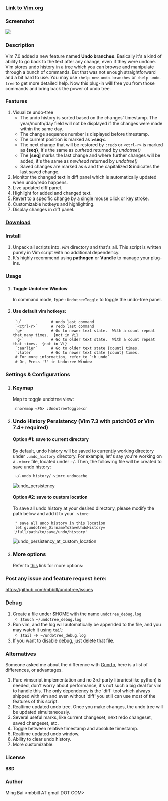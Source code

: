 ### [Link to Vim.org](http://www.vim.org/scripts/script.php?script_id=4177)

### Screenshot
![](http://files.myopera.com/mbbill/files/undotree.png)

### Description
Vim 7.0 added a new feature named **Undo branches**. Basically it's a kind of ability to go back to the text after any change, even if they were undone. Vim stores undo history in a tree which you can browse and manipulate through a bunch of commands. But that was not enough straightforward and a bit hard to use. You may use `:help new-undo-branches` or `:help undo-tree` to get more detailed help.
Now this plug-in will free you from those commands and bring back the power of undo tree.

### Features
 1. Visualize undo-tree
    * The undo history is sorted based on the changes' timestamp. The year/month/day field will not be displayed if the changes were made within the same day.
    * The change sequence number is displayed before timestamp.
    * The current position is marked as **>seq<**.
    * The next change that will be restored by `:redo` or `<ctrl-r>` is marked as **{seq}**, it's the same as *curhead* returned by *undotree()*
    * The **[seq]** marks the last change and where further changes will be added, it's the same as *newhead* returned by *undotree()*
    * Saved changes are marked as **s** and the capitalized **S** indicates the last saved change.
 1. Monitor the changed text in diff panel which is automatically updated when undo/redo happens.
 1. Live updated diff panel.
 1. Highlight for added and changed text.
 1. Revert to a specific change by a single mouse click or key stroke.
 1. Customizable hotkeys and highlighting.
 1. Display changes in diff panel.

### [Download](https://github.com/mbbill/undotree/tags)

### Install
 1. Unpack all scripts into *.vim* directory and that's all. This script is written purely in Vim script with no additional dependency.
 1. It's highly recommend using **pathogen** or **Vundle** to manage your plug-ins.

### Usage

1. #### Toggle Undotree Window
	
	In command mode, type `:UndotreeToggle` to toggle the undo-tree panel. 
	
2. #### Use default vim hotkeys:
 
 		`u`				# undo last command
 		`<ctrl-r>`		# redo last command
 		`g+`			# Go to newer text state.  With a count repeat that many times.  {not in Vi}
 		`g-`			# Go to older text state.  With a count repeat that times.  {not in Vi}
 		`:earlier`		# Go to older text state {count} times.
 		`:later`		# Go to newer text state {count} times.
 		# For more information, refer to `:h undo`
 		# Or, Press '?' in Undotree Window
	
### Settings & Configurations

1. ### Keymap

	Map <F5> to toggle undotree view:
	
    	nnoremap <F5> :UndotreeToggle<cr
2. ### Undo History Persistency (Vim 7.3 with patch005 or Vim 7.4+ required)
 
   #### Option #1: save to current directory
   By default, undo history will be saved to currently working directory under `.undo_history` directory. For example, let's say 	you're working on a `.vimrc` file, located under `~/`. Then, the following file will be created to save undo history:

        ~/.undo_history/.vimrc.undocache

    
    ![undo_persistency](https://raw.githubusercontent.com/melvkim/resource/master/screencast/undotree/undotree_persistency.gif)
    
   #### Option #2: save to custom location
    
    
    To save all undo history at your desired directory, please modify the path below and add it to your `.vimrc`: 

    	" save all undo history in this location
    	let g:undotree_DirnameToSaveUndoHistory= '/full/path/to/save/undo/history' 

	![undo_persistency_at_custom_location](https://raw.githubusercontent.com/melvkim/resource/master/screencast/undotree/undotree_persistency_at_custom_path.gif)


3. ### More options
	Refer to [this](https://github.com/mbbill/undotree/blob/master/plugin/undotree.vim#L15) link for more options:

### Post any issue and feature request here:
https://github.com/mbbill/undotree/issues

### Debug
 1. Create a file under $HOME with the name `undotree_debug.log`
    * `$touch ~/undotree_debug.log`
 1. Run vim, and the log will automatically be appended to the file, and you may watch it using `tail`:
    * `$tail -F ~/undotree_debug.log`
 1. If you want to disable debug, just delete that file.

### Alternatives
Someone asked me about the difference with [Gundo](http://sjl.bitbucket.org/gundo.vim/), here is a list of differences, or advantages.
 1. Pure vimscript implementation and no 3rd-party libraries(like python) is needed, don't worry about performance, it's not such a big deal for vim to handle this. The only dependency is the 'diff' tool which always shipped with vim and even without 'diff' you still can use most of the features of this script.
 1. Realtime updated undo tree. Once you make changes, the undo tree will be updated simultaneously.
 1. Several useful marks, like current changeset, next redo changeset, saved changeset, etc.
 1. Toggle between relative timestamp and absolute timestamp.
 1. Realtime updated undo window.
 1. Ability to clear undo history.
 1. More customizable.

### License
**BSD**

### Author
Ming Bai  &lt;mbbill AT gmail DOT COM&gt;
